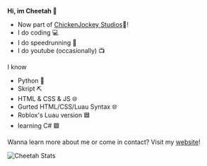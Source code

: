 <p align="center">

**Hi, im Cheetah 👋**
  <br>
  <ul>
    <li>Now part of <a href="https://chjk.xyz">ChickenJockey Studios</a>🎉!</li>
    <li>I do coding 💻</li>
    <li>I do speedrunning 💨</li>
    <li>I do youtube (occasionally) 📺</li>
  </ul>
  I know
  <ul>
    <li>Python 🐍</li>
    <li>Skript ⛏️</li>
    <li>HTML & CSS & JS 🌐</li>
    <li>Gurted HTML/CSS/Luau Syntax 🌐</li>
    <li>Roblox's Luau version 🟦</li>
    <li>learning C# 🟪</li>
  </ul>
  
  Wanna learn more about me or come in contact?
  Visit my <a href="https://cheetah.is-a.dev">website</a>!
  
  <img src="https://github-readme-stats.vercel.app/api?username=CheetahDoesStuff&show_icons=true&theme=github_dark" alt="Cheetah Stats" />
</p>
